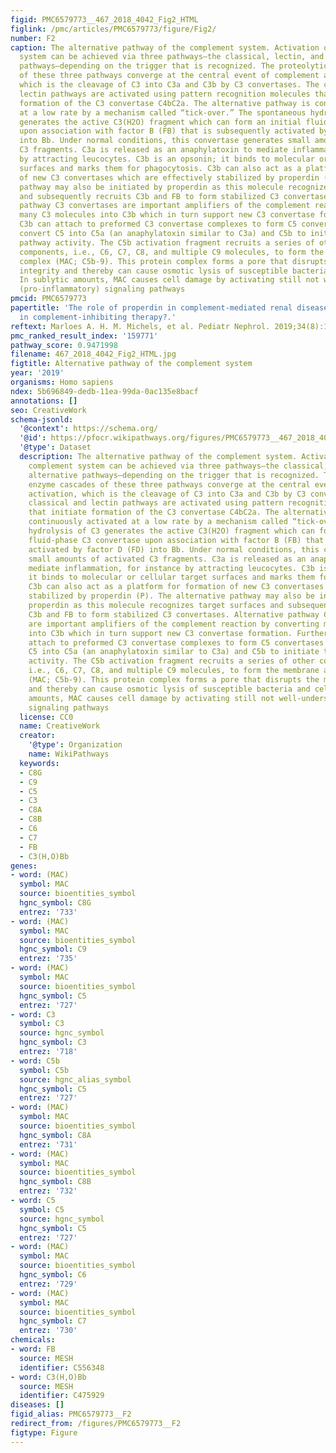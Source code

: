 ```yaml
---
figid: PMC6579773__467_2018_4042_Fig2_HTML
figlink: /pmc/articles/PMC6579773/figure/Fig2/
number: F2
caption: The alternative pathway of the complement system. Activation of the complement
  system can be achieved via three pathways—the classical, lectin, and alternative
  pathways—depending on the trigger that is recognized. The proteolytic enzyme cascades
  of these three pathways converge at the central event of complement activation,
  which is the cleavage of C3 into C3a and C3b by C3 convertases. The classical and
  lectin pathways are activated using pattern recognition molecules that initiate
  formation of the C3 convertase C4bC2a. The alternative pathway is continuously activated
  at a low rate by a mechanism called “tick-over.” The spontaneous hydrolysis of C3
  generates the active C3(H2O) fragment which can form an initial fluid-phase C3 convertase
  upon association with factor B (FB) that is subsequently activated by factor D (FD)
  into Bb. Under normal conditions, this convertase generates small amounts of activated
  C3 fragments. C3a is released as an anaphylatoxin to mediate inflammation, for instance
  by attracting leucocytes. C3b is an opsonin; it binds to molecular or cellular target
  surfaces and marks them for phagocytosis. C3b can also act as a platform for formation
  of new C3 convertases which are effectively stabilized by properdin (P). The alternative
  pathway may also be initiated by properdin as this molecule recognizes target surfaces
  and subsequently recruits C3b and FB to form stabilized C3 convertases. Alternative
  pathway C3 convertases are important amplifiers of the complement reaction by converting
  many C3 molecules into C3b which in turn support new C3 convertase formation. Furthermore,
  C3b can attach to preformed C3 convertase complexes to form C5 convertases that
  convert C5 into C5a (an anaphylatoxin similar to C3a) and C5b to initiate terminal
  pathway activity. The C5b activation fragment recruits a series of other complement
  components, i.e., C6, C7, C8, and multiple C9 molecules, to form the membrane attack
  complex (MAC; C5b-9). This protein complex forms a pore that disrupts the membrane
  integrity and thereby can cause osmotic lysis of susceptible bacteria and cells.
  In sublytic amounts, MAC causes cell damage by activating still not well-understood
  (pro-inflammatory) signaling pathways
pmcid: PMC6579773
papertitle: 'The role of properdin in complement-mediated renal diseases: a new player
  in complement-inhibiting therapy?.'
reftext: Marloes A. H. M. Michels, et al. Pediatr Nephrol. 2019;34(8):1349-1367.
pmc_ranked_result_index: '159771'
pathway_score: 0.9471998
filename: 467_2018_4042_Fig2_HTML.jpg
figtitle: Alternative pathway of the complement system
year: '2019'
organisms: Homo sapiens
ndex: 5b696849-dedb-11ea-99da-0ac135e8bacf
annotations: []
seo: CreativeWork
schema-jsonld:
  '@context': https://schema.org/
  '@id': https://pfocr.wikipathways.org/figures/PMC6579773__467_2018_4042_Fig2_HTML.html
  '@type': Dataset
  description: The alternative pathway of the complement system. Activation of the
    complement system can be achieved via three pathways—the classical, lectin, and
    alternative pathways—depending on the trigger that is recognized. The proteolytic
    enzyme cascades of these three pathways converge at the central event of complement
    activation, which is the cleavage of C3 into C3a and C3b by C3 convertases. The
    classical and lectin pathways are activated using pattern recognition molecules
    that initiate formation of the C3 convertase C4bC2a. The alternative pathway is
    continuously activated at a low rate by a mechanism called “tick-over.” The spontaneous
    hydrolysis of C3 generates the active C3(H2O) fragment which can form an initial
    fluid-phase C3 convertase upon association with factor B (FB) that is subsequently
    activated by factor D (FD) into Bb. Under normal conditions, this convertase generates
    small amounts of activated C3 fragments. C3a is released as an anaphylatoxin to
    mediate inflammation, for instance by attracting leucocytes. C3b is an opsonin;
    it binds to molecular or cellular target surfaces and marks them for phagocytosis.
    C3b can also act as a platform for formation of new C3 convertases which are effectively
    stabilized by properdin (P). The alternative pathway may also be initiated by
    properdin as this molecule recognizes target surfaces and subsequently recruits
    C3b and FB to form stabilized C3 convertases. Alternative pathway C3 convertases
    are important amplifiers of the complement reaction by converting many C3 molecules
    into C3b which in turn support new C3 convertase formation. Furthermore, C3b can
    attach to preformed C3 convertase complexes to form C5 convertases that convert
    C5 into C5a (an anaphylatoxin similar to C3a) and C5b to initiate terminal pathway
    activity. The C5b activation fragment recruits a series of other complement components,
    i.e., C6, C7, C8, and multiple C9 molecules, to form the membrane attack complex
    (MAC; C5b-9). This protein complex forms a pore that disrupts the membrane integrity
    and thereby can cause osmotic lysis of susceptible bacteria and cells. In sublytic
    amounts, MAC causes cell damage by activating still not well-understood (pro-inflammatory)
    signaling pathways
  license: CC0
  name: CreativeWork
  creator:
    '@type': Organization
    name: WikiPathways
  keywords:
  - C8G
  - C9
  - C5
  - C3
  - C8A
  - C8B
  - C6
  - C7
  - FB
  - C3(H,O)Bb
genes:
- word: (MAC)
  symbol: MAC
  source: bioentities_symbol
  hgnc_symbol: C8G
  entrez: '733'
- word: (MAC)
  symbol: MAC
  source: bioentities_symbol
  hgnc_symbol: C9
  entrez: '735'
- word: (MAC)
  symbol: MAC
  source: bioentities_symbol
  hgnc_symbol: C5
  entrez: '727'
- word: C3
  symbol: C3
  source: hgnc_symbol
  hgnc_symbol: C3
  entrez: '718'
- word: C5b
  symbol: C5b
  source: hgnc_alias_symbol
  hgnc_symbol: C5
  entrez: '727'
- word: (MAC)
  symbol: MAC
  source: bioentities_symbol
  hgnc_symbol: C8A
  entrez: '731'
- word: (MAC)
  symbol: MAC
  source: bioentities_symbol
  hgnc_symbol: C8B
  entrez: '732'
- word: C5
  symbol: C5
  source: hgnc_symbol
  hgnc_symbol: C5
  entrez: '727'
- word: (MAC)
  symbol: MAC
  source: bioentities_symbol
  hgnc_symbol: C6
  entrez: '729'
- word: (MAC)
  symbol: MAC
  source: bioentities_symbol
  hgnc_symbol: C7
  entrez: '730'
chemicals:
- word: FB
  source: MESH
  identifier: C556348
- word: C3(H,O)Bb
  source: MESH
  identifier: C475929
diseases: []
figid_alias: PMC6579773__F2
redirect_from: /figures/PMC6579773__F2
figtype: Figure
---
```

